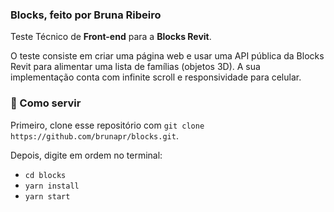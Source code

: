 ### Blocks, feito por Bruna Ribeiro

Teste Técnico de **Front-end** para a **Blocks Revit**.

O teste consiste em criar uma página web e usar uma API pública da Blocks Revit para alimentar uma lista de famílias (objetos 3D). A sua implementação conta com infinite scroll e responsividade para celular.

### 📌 Como servir

Primeiro, clone esse repositório com ```git clone https://github.com/brunapr/blocks.git```.

Depois, digite em ordem no terminal:

- ```cd blocks```
- ```yarn install```
- ```yarn start```